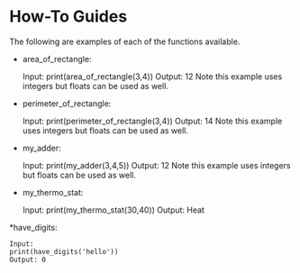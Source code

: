 # How-To Guides

The following are examples of each of the functions available.

* area_of_rectangle:

    Input:
    print(area_of_rectangle(3,4))
    Output: 12
    Note this example uses integers but floats can be used as well.

* perimeter_of_rectangle:

    Input:
    print(perimeter_of_rectangle(3,4))
    Output: 14
    Note this example uses integers but floats can be used as well.

* my_adder:

    Input:
    print(my_adder(3,4,5))
    Output: 12
    Note this example uses integers but floats can be used as well.

* my_thermo_stat: 

    Input:
    print(my_thermo_stat(30,40))
    Output: Heat

*have_digits:

    Input:
    print(have_digits('hello'))
    Output: 0
